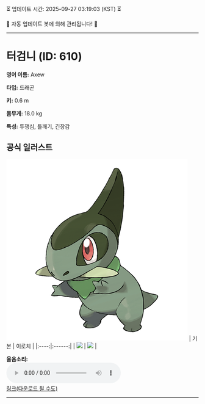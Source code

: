 
⏳ 업데이트 시간: 2025-09-27 03:19:03 (KST) ⏳

🤖 자동 업데이트 봇에 의해 관리됩니다! 🤖

---

# 터검니 (ID: 610)
**영어 이름:** Axew

**타입:** 드래곤

**키:** 0.6 m

**몸무게:** 18.0 kg

**특성:** 투쟁심, 틀깨기, 긴장감

## 공식 일러스트
![](https://raw.githubusercontent.com/PokeAPI/sprites/master/sprites/pokemon/other/official-artwork/610.png)
| 기본 | 이로치 |
|:----:|:------:|
| <img src="http://play.pokemonshowdown.com/sprites/ani/axew.gif" width="200"> | <img src="http://play.pokemonshowdown.com/sprites/ani-shiny/axew.gif" width="200"> |

**울음소리:**<br><audio controls src="https://raw.githubusercontent.com/PokeAPI/cries/main/cries/pokemon/latest/610.ogg"></audio><br> [링크(다운로드 될 수도)](https://raw.githubusercontent.com/PokeAPI/cries/main/cries/pokemon/latest/610.ogg)


---
